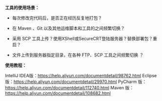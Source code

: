 **工具的使用场景：**

* 每次修改完代码后，是否正在经历反复地打包？

* 在 Maven 、Git 以及其他运维脚本和工具的之间频繁切换？

* 采用 SCP 工具上传？使用XShell或SecureCRT登陆服务器？替换部署包？重启？

* 文件上传到服务器指定目录，在各种 FTP、SCP 工具之间频繁切换 ？

**使用教程：**

IntelliJ IDEA版：https://help.aliyun.com/documentdetail/98762.html Eclipse 版：https://help.aliyun.com/documentdetail/29970.html PyCharm 版：https://help.aliyun.com/documentdetail/112740.html Maven 版：https://help.aliyun.com/documentdetail/108682.html

